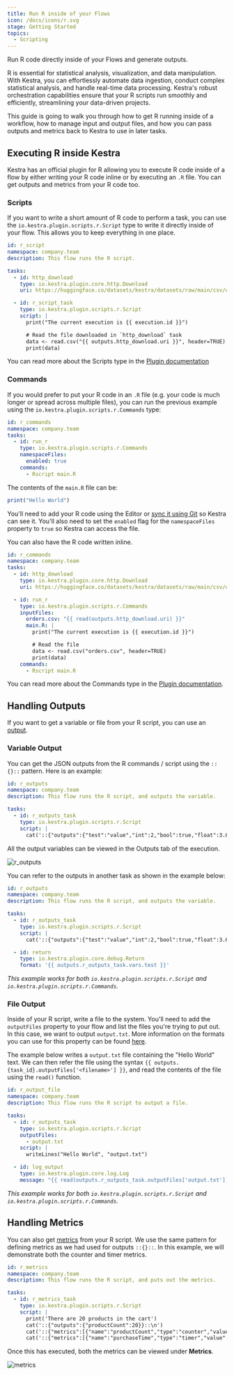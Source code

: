 ```yaml
---
title: Run R inside of your Flows
icon: /docs/icons/r.svg
stage: Getting Started
topics:
  - Scripting
---
```


Run R code directly inside of your Flows and generate outputs.

R is essential for statistical analysis, visualization, and data manipulation. With Kestra, you can effortlessly automate data ingestion, conduct complex statistical analysis, and handle real-time data processing. Kestra's robust orchestration capabilities ensure that your R scripts run smoothly and efficiently, streamlining your data-driven projects.

This guide is going to walk you through how to get R running inside of a workflow, how to manage input and output files, and how you can pass outputs and metrics back to Kestra to use in later tasks.

## Executing R inside Kestra

Kestra has an official plugin for R allowing you to execute R code inside of a flow by either writing your R code inline or by executing an `.R` file. You can get outputs and metrics from your R code too.

### Scripts

If you want to write a short amount of R code to perform a task, you can use the `io.kestra.plugin.scripts.r.Script` type to write it directly inside of your flow. This allows you to keep everything in one place.

```yaml
id: r_script
namespace: company.team
description: This flow runs the R script.

tasks:
  - id: http_download
    type: io.kestra.plugin.core.http.Download
    uri: https://huggingface.co/datasets/kestra/datasets/raw/main/csv/orders.csv

  - id: r_script_task
    type: io.kestra.plugin.scripts.r.Script
    script: |
      print("The current execution is {{ execution.id }}")

      # Read the file downloaded in `http_download` task
      data <- read.csv("{{ outputs.http_download.uri }}", header=TRUE)
      print(data)
```

You can read more about the Scripts type in the [Plugin documentation](/plugins/plugin-script-r/tasks/io.kestra.plugin.scripts.r.script)

### Commands

If you would prefer to put your R code in an `.R` file (e.g. your code is much longer or spread across multiple files), you can run the previous example using the `io.kestra.plugin.scripts.r.Commands` type:

```yaml
id: r_commands
namespace: company.team
tasks:
  - id: run_r
    type: io.kestra.plugin.scripts.r.Commands
    namespaceFiles:
      enabled: true
    commands:
      - Rscript main.R
```

The contents of the `main.R` file can be:

```r
print("Hello World")
```

You'll need to add your R code using the Editor or [sync it using Git](../08.developer-guide/04.git.md) so Kestra can see it. You'll also need to set the `enabled` flag for the `namespaceFiles` property to `true` so Kestra can access the file.

You can also have the R code written inline.

```yaml
id: r_commands
namespace: company.team
tasks:
  - id: http_download
    type: io.kestra.plugin.core.http.Download
    uri: https://huggingface.co/datasets/kestra/datasets/raw/main/csv/orders.csv

  - id: run_r
    type: io.kestra.plugin.scripts.r.Commands
    inputFiles:
      orders.csv: "{{ read(outputs.http_download.uri) }}"
      main.R: |
        print("The current execution is {{ execution.id }}")

        # Read the file
        data <- read.csv("orders.csv", header=TRUE)
        print(data)
    commands:
      - Rscript main.R
```

You can read more about the Commands type in the [Plugin documentation](/plugins/plugin-script-r/tasks/io.kestra.plugin.scripts.r.commands).

## Handling Outputs

If you want to get a variable or file from your R script, you can use an [output](../04.workflow-components/06.outputs.md).

### Variable Output

You can get the JSON outputs from the R commands / script using the `::{}::` pattern. Here is an example:

```yaml
id: r_outputs
namespace: company.team
description: This flow runs the R script, and outputs the variable.

tasks:
  - id: r_outputs_task
    type: io.kestra.plugin.scripts.r.Script
    script: |
      cat('::{"outputs":{"test":"value","int":2,"bool":true,"float":3.65}}::')
```

All the output variables can be viewed in the Outputs tab of the execution.

![r_outputs](/docs/how-to-guides/r/outputs.png)

You can refer to the outputs in another task as shown in the example below:

```yaml
id: r_outputs
namespace: company.team
description: This flow runs the R script, and outputs the variable.

tasks:
  - id: r_outputs_task
    type: io.kestra.plugin.scripts.r.Script
    script: |
      cat('::{"outputs":{"test":"value","int":2,"bool":true,"float":3.65}}::')

  - id: return
    type: io.kestra.plugin.core.debug.Return
    format: '{{ outputs.r_outputs_task.vars.test }}'
```

_This example works for both `io.kestra.plugin.scripts.r.Script` and `io.kestra.plugin.scripts.r.Commands`._

### File Output

Inside of your R script, write a file to the system. You'll need to add the `outputFiles` property to your flow and list the files you're trying to put out. In this case, we want to output `output.txt`. More information on the formats you can use for this property can be found [here](../08.developer-guide/07.scripts/07.outputs-metrics.md).

The example below writes a `output.txt` file containing the "Hello World" text. We can then refer the file using the syntax `{{ outputs.{task_id}.outputFiles['<filename>'] }}`, and read the contents of the file using the `read()` function.

```yaml
id: r_output_file
namespace: company.team
description: This flow runs the R script to output a file.

tasks:
  - id: r_outputs_task
    type: io.kestra.plugin.scripts.r.Script
    outputFiles:
      - output.txt
    script: |
      writeLines("Hello World", "output.txt")

  - id: log_output
    type: io.kestra.plugin.core.log.Log
    message: "{{ read(outputs.r_outputs_task.outputFiles['output.txt']) }}"
```

_This example works for both `io.kestra.plugin.scripts.r.Script` and `io.kestra.plugin.scripts.r.Commands`._

## Handling Metrics

You can also get [metrics](../08.developer-guide/07.scripts/06.outputs-metrics.md#outputs-and-metrics-in-script-and-commands-tasks) from your R script. We use the same pattern for defining metrics as we had used for outputs `::{}::`. In this example, we will demonstrate both the counter and timer metrics.

```yaml file=public/examples/metrics_r.yml
id: r_metrics
namespace: company.team
description: This flow runs the R script, and puts out the metrics.

tasks:
  - id: r_metrics_task
    type: io.kestra.plugin.scripts.r.Script
    script: |
      print('There are 20 products in the cart')
      cat('::{"outputs":{"productCount":20}}::\n')
      cat('::{"metrics":[{"name":"productCount","type":"counter","value":20}]}::\n')
      cat('::{"metrics":[{"name":"purchaseTime","type":"timer","value":32.44}]}::\n')
```

Once this has executed, both the metrics can be viewed under **Metrics**.

![metrics](/docs/how-to-guides/r/metrics.png)
